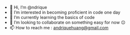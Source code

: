- 👋 Hi, I’m @ndrique
- 👀 I’m interested in becoming proficient in code one day
- 🌱 I’m currently learning the basics of code
- 💞️ I’m looking to collaborate on something easy for now 😐
- 📫 How to reach me : andriquehuang@gmail.com

<!---
ndrique/ndrique is a ✨ special ✨ repository because its `README.md` (this file) appears on your GitHub profile.
You can click the Preview link to take a look at your changes.
--->
